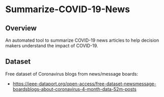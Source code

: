 # Summarize-COVID-19-News
## Overview
An automated tool to summarize COVID-19 news articles to help decision makers understand the impact of COVID-19.
## Dataset
Free dataset of Coronavirus blogs from news/message boards:
- https://ieee-dataport.org/open-access/free-dataset-newsmessage-boardsblogs-about-coronavirus-4-month-data-52m-posts
